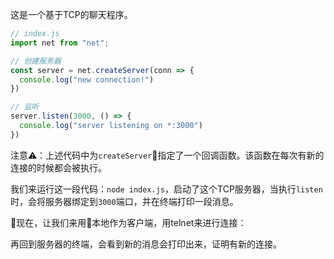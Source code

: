 这是一个基于TCP的聊天程序。

```js
// index.js
import net from "net";

// 创建服务器
const server = net.createServer(conn => {
  console.log("new connection!")
})

// 监听
server.listen(3000, () => {
  console.log("server listening on *:3000")
})
```

注意⚠️：上述代码中为``createServer``指定了一个回调函数。该函数在每次有新的连接的时候都会被执行。

我们来运行这一段代码：``node index.js``，启动了这个TCP服务器，当执行``listen``时，会将服务器绑定到``3000``端口，并在终端打印一段消息。

现在，让我们来用本地作为客户端，用telnet来进行连接：


再回到服务器的终端，会看到新的消息会打印出来，证明有新的连接。